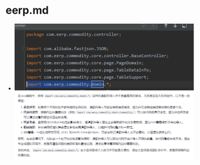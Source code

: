 # eerp.md
- ![alt text](2093e7822b4185e2c81dce55ebf412c.png)
![alt text](38c9c36cea67de7266454878a9f909f.png)